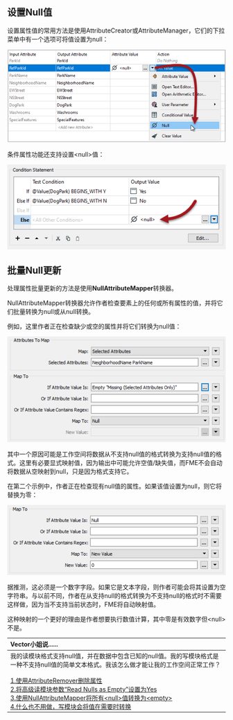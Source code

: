 ## 设置Null值

设置属性值的常用方法是使用AttributeCreator或AttributeManager，它们的下拉菜单中有一个选项可将值设置为null：

[![](../../.gitbook/assets/img1.024.settingnull.png)](https://github.com/domix2000/FMETraining/blob/Desktop-Advanced-2018/DesktopAdvanced1Attributes/Images/Img1.024.SettingNull.png)

条件属性功能还支持设置&lt;null&gt;值：

[![](../../.gitbook/assets/img1.025.settingconditionalnull.png)](https://github.com/domix2000/FMETraining/blob/Desktop-Advanced-2018/DesktopAdvanced1Attributes/Images/Img1.025.SettingConditionalNull.png)

## 批量Null更新

处理属性批量更新的方法是使用**NullAttributeMapper**转换器。

NullAttributeMapper转换器允许作者检查要素上的任何或所有属性的值，并将它们批量转换为null或从null转换。

例如，这里作者正在检查缺少或空的属性并将它们转换为null值：

[![](../../.gitbook/assets/img1.026.nullattrmapperexample1.png)](https://github.com/domix2000/FMETraining/blob/Desktop-Advanced-2018/DesktopAdvanced1Attributes/Images/Img1.026.NullAttrMapperExample1.png)

其中一个原因可能是工作空间将数据从不支持null值的格式转换为支持null值的格式。这里有必要显式映射值，因为输出中可能允许空值/缺失值，而FME不会自动将数据从空映射到null，只是因为格式支持它。

在第二个示例中，作者正在检查现有null值的属性。如果该值设置为null，则它将替换为零：

[![](../../.gitbook/assets/img1.027.nullattrmapperexample2.png)](https://github.com/domix2000/FMETraining/blob/Desktop-Advanced-2018/DesktopAdvanced1Attributes/Images/Img1.027.NullAttrMapperExample2.png)

据推测，这必须是一个数字字段。如果它是文本字段，则作者可能会将其设置为空字符串。与以前不同，作者在从支持null的格式转换为不支持null的格式时不需要这样做，因为当不支持当前状态时，FME将自动映射值。

这种映射的一个更好的理由是作者想要执行数值计算，其中零是有效数字但&lt;null&gt;不是。

|  Vector小姐说...... |
| :--- |
|  我的读模块格式支持null值，并在数据中包含已知的null值。我的写模块格式是一种不支持null值的简单文本格式。我该怎么做才能让我的工作空间正常工作？  <br><br>[1.使用AttributeRemover删除属性](http://52.73.3.37/fmedatastreaming/Manual/QAResponse2017.fmw?chapter=15&question=4&answer=1&DestDataset_TEXTLINE=C%3A%5CFMEOutput%5CQAResponse.html) <br>[2.将高级读模块参数“Read Nulls as Empty”设置为Yes](http://52.73.3.37/fmedatastreaming/Manual/QAResponse2017.fmw?chapter=15&question=4&answer=2&DestDataset_TEXTLINE=C%3A%5CFMEOutput%5CQAResponse.html) <br>[3.使用NullAttributeMapper将所有&lt;null&gt;值转换为&lt;empty&gt;](http://52.73.3.37/fmedatastreaming/Manual/QAResponse2017.fmw?chapter=15&question=4&answer=3&DestDataset_TEXTLINE=C%3A%5CFMEOutput%5CQAResponse.html) <br>[4.什么也不用做，写模块会将值在需要时转换](http://52.73.3.37/fmedatastreaming/Manual/QAResponse2017.fmw?chapter=15&question=4&answer=4&DestDataset_TEXTLINE=C%3A%5CFMEOutput%5CQAResponse.html) |

